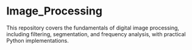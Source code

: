 # Image_Processing
This repository covers the fundamentals of digital image processing, including filtering, segmentation, and frequency analysis, with practical Python implementations.
